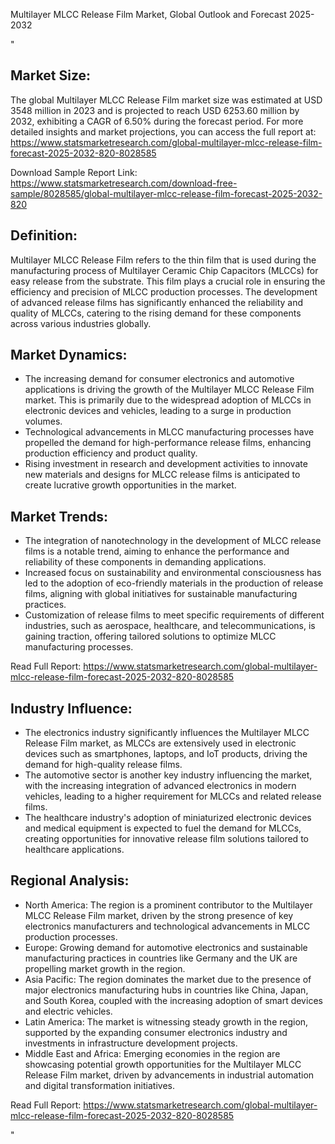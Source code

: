 Multilayer MLCC Release Film Market, Global Outlook and Forecast 2025-2032

<p>&quot;</p>

<h2>Market Size:</h2>

<p>The global Multilayer MLCC Release Film market size was estimated at USD 3548 million in 2023 and is projected to reach USD 6253.60 million by 2032, exhibiting a CAGR of 6.50% during the forecast period. For more detailed insights and market projections, you can access the full report at: <a href="https://www.statsmarketresearch.com/global-multilayer-mlcc-release-film-forecast-2025-2032-820-8028585">https://www.statsmarketresearch.com/global-multilayer-mlcc-release-film-forecast-2025-2032-820-8028585</a></p>

<p>Download Sample Report Link: <a href="https://www.statsmarketresearch.com/download-free-sample/8028585/global-multilayer-mlcc-release-film-forecast-2025-2032-820">https://www.statsmarketresearch.com/download-free-sample/8028585/global-multilayer-mlcc-release-film-forecast-2025-2032-820</a></p>

<h2>Definition:</h2>

<p>Multilayer MLCC Release Film refers to the thin film that is used during the manufacturing process of Multilayer Ceramic Chip Capacitors (MLCCs) for easy release from the substrate. This film plays a crucial role in ensuring the efficiency and precision of MLCC production processes. The development of advanced release films has significantly enhanced the reliability and quality of MLCCs, catering to the rising demand for these components across various industries globally.</p>

<h2>Market Dynamics:</h2>

<ul>
	<li>The increasing demand for consumer electronics and automotive applications is driving the growth of the Multilayer MLCC Release Film market. This is primarily due to the widespread adoption of MLCCs in electronic devices and vehicles, leading to a surge in production volumes.</li>
	<li>Technological advancements in MLCC manufacturing processes have propelled the demand for high-performance release films, enhancing production efficiency and product quality.</li>
	<li>Rising investment in research and development activities to innovate new materials and designs for MLCC release films is anticipated to create lucrative growth opportunities in the market.</li>
</ul>

<h2>Market Trends:</h2>

<ul>
	<li>The integration of nanotechnology in the development of MLCC release films is a notable trend, aiming to enhance the performance and reliability of these components in demanding applications.</li>
	<li>Increased focus on sustainability and environmental consciousness has led to the adoption of eco-friendly materials in the production of release films, aligning with global initiatives for sustainable manufacturing practices.</li>
	<li>Customization of release films to meet specific requirements of different industries, such as aerospace, healthcare, and telecommunications, is gaining traction, offering tailored solutions to optimize MLCC manufacturing processes.</li>
</ul>

<p>Read Full Report: <a href="https://www.statsmarketresearch.com/global-multilayer-mlcc-release-film-forecast-2025-2032-820-8028585">https://www.statsmarketresearch.com/global-multilayer-mlcc-release-film-forecast-2025-2032-820-8028585</a></p>

<h2>Industry Influence:</h2>

<ul>
	<li>The electronics industry significantly influences the Multilayer MLCC Release Film market, as MLCCs are extensively used in electronic devices such as smartphones, laptops, and IoT products, driving the demand for high-quality release films.</li>
	<li>The automotive sector is another key industry influencing the market, with the increasing integration of advanced electronics in modern vehicles, leading to a higher requirement for MLCCs and related release films.</li>
	<li>The healthcare industry&#39;s adoption of miniaturized electronic devices and medical equipment is expected to fuel the demand for MLCCs, creating opportunities for innovative release film solutions tailored to healthcare applications.</li>
</ul>

<h2>Regional Analysis:</h2>

<ul>
	<li>North America: The region is a prominent contributor to the Multilayer MLCC Release Film market, driven by the strong presence of key electronics manufacturers and technological advancements in MLCC production processes.</li>
	<li>Europe: Growing demand for automotive electronics and sustainable manufacturing practices in countries like Germany and the UK are propelling market growth in the region.</li>
	<li>Asia Pacific: The region dominates the market due to the presence of major electronics manufacturing hubs in countries like China, Japan, and South Korea, coupled with the increasing adoption of smart devices and electric vehicles.</li>
	<li>Latin America: The market is witnessing steady growth in the region, supported by the expanding consumer electronics industry and investments in infrastructure development projects.</li>
	<li>Middle East and Africa: Emerging economies in the region are showcasing potential growth opportunities for the Multilayer MLCC Release Film market, driven by advancements in industrial automation and digital transformation initiatives.</li>
</ul>

<p>Read Full Report: <a href="https://www.statsmarketresearch.com/global-multilayer-mlcc-release-film-forecast-2025-2032-820-8028585">https://www.statsmarketresearch.com/global-multilayer-mlcc-release-film-forecast-2025-2032-820-8028585</a></p>

<p>&quot;</p>
